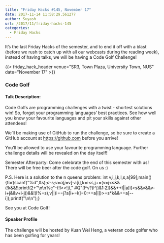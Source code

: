 ```yaml
---
title: "Friday Hacks #145, November 17"
date: 2017-11-14 11:58:29.561277
author: Suyash
url: /2017/11/friday-hacks-145
categories:
  - Friday Hacks
---
```


It’s the last Friday Hacks of the semester, and to end it off with a blast (before we rush to catch up with all our webcasts during the reading week), instead of having talks, we will be having a Code Golf Challenge!

{{< friday_hack_header venue="SR3, Town Plaza, University Town, NUS" date="November 17" >}}


### Code Golf

#### Talk Description:

Code Golfs are programming challenges with a twist - shortest solutions win! So, forget your programming languages’ best practices. See how well you know your favourite languages and pit your skills against other attendees!

We’ll be making use of GitHub to run the challenge, so be sure to create a GitHub account at https://github.com before you arrive!

You’ll be allowed to use your favourite programming language. Further challenge details will be revealed on the day itself!

Semester Afterparty:
Come celebrate the end of this semester with us! There will be free beer after the code golf. On us :)

P.S. Here is a solution to the n queens problem:
int v,i,j,k,l,s,a[99];main(){for(scanf("%d",&s);*a-s;v=a[j*=v]-a[i],k=i<s,j+=(v=j<s&&(!k&&!!printf(2+"\n\n%c"-(!l<<!j)," #Q"[l^v?(l^j)&1:2])&&++l||a[i]<s&&v&&v-i+j&&v+i-j))&&!(l%=s),v||(i==j?a[i+=k]=0:++a[i])>=s*k&&++a[--i]);printf("\n\n");}

See you at Code Golf!

#### Speaker Profile

The challenge will be hosted by Kuan Wei Heng, a veteran code golfer who has been golfing for years!
